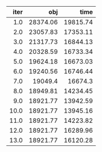 |   iter |        obj |       time |
| ------:| ----------:| ----------:|
|  $1.0$ | $28374.06$ | $19815.74$ |
|  $2.0$ | $23057.83$ | $17353.11$ |
|  $3.0$ | $21317.73$ | $16844.13$ |
|  $4.0$ | $20328.59$ | $16733.34$ |
|  $5.0$ | $19624.18$ | $16673.03$ |
|  $6.0$ | $19240.56$ | $16746.44$ |
|  $7.0$ |  $19049.4$ |  $16674.3$ |
|  $8.0$ | $18949.81$ | $14234.45$ |
|  $9.0$ | $18921.77$ | $13942.59$ |
| $10.0$ | $18921.77$ | $13945.16$ |
| $11.0$ | $18921.77$ | $14223.82$ |
| $12.0$ | $18921.77$ | $16289.96$ |
| $13.0$ | $18921.77$ | $16120.28$ |

